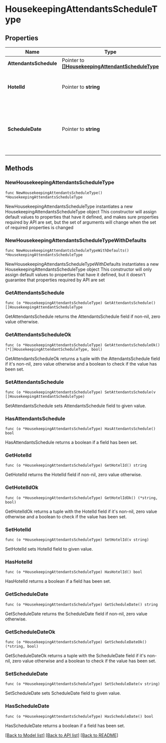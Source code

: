 # HousekeepingAttendantsScheduleType

## Properties

Name | Type | Description | Notes
------------ | ------------- | ------------- | -------------
**AttendantsSchedule** | Pointer to [**[]HousekeepingAttendantScheduleType**](HousekeepingAttendantScheduleType.md) |  | [optional] 
**HotelId** | Pointer to **string** | Property code the Housekeeping Attendant belongs to. | [optional] 
**ScheduleDate** | Pointer to **string** | Schedule date of attendants&#39; assignment. Used when attendants to scheduled are of the same date. | [optional] 

## Methods

### NewHousekeepingAttendantsScheduleType

`func NewHousekeepingAttendantsScheduleType() *HousekeepingAttendantsScheduleType`

NewHousekeepingAttendantsScheduleType instantiates a new HousekeepingAttendantsScheduleType object
This constructor will assign default values to properties that have it defined,
and makes sure properties required by API are set, but the set of arguments
will change when the set of required properties is changed

### NewHousekeepingAttendantsScheduleTypeWithDefaults

`func NewHousekeepingAttendantsScheduleTypeWithDefaults() *HousekeepingAttendantsScheduleType`

NewHousekeepingAttendantsScheduleTypeWithDefaults instantiates a new HousekeepingAttendantsScheduleType object
This constructor will only assign default values to properties that have it defined,
but it doesn't guarantee that properties required by API are set

### GetAttendantsSchedule

`func (o *HousekeepingAttendantsScheduleType) GetAttendantsSchedule() []HousekeepingAttendantScheduleType`

GetAttendantsSchedule returns the AttendantsSchedule field if non-nil, zero value otherwise.

### GetAttendantsScheduleOk

`func (o *HousekeepingAttendantsScheduleType) GetAttendantsScheduleOk() (*[]HousekeepingAttendantScheduleType, bool)`

GetAttendantsScheduleOk returns a tuple with the AttendantsSchedule field if it's non-nil, zero value otherwise
and a boolean to check if the value has been set.

### SetAttendantsSchedule

`func (o *HousekeepingAttendantsScheduleType) SetAttendantsSchedule(v []HousekeepingAttendantScheduleType)`

SetAttendantsSchedule sets AttendantsSchedule field to given value.

### HasAttendantsSchedule

`func (o *HousekeepingAttendantsScheduleType) HasAttendantsSchedule() bool`

HasAttendantsSchedule returns a boolean if a field has been set.

### GetHotelId

`func (o *HousekeepingAttendantsScheduleType) GetHotelId() string`

GetHotelId returns the HotelId field if non-nil, zero value otherwise.

### GetHotelIdOk

`func (o *HousekeepingAttendantsScheduleType) GetHotelIdOk() (*string, bool)`

GetHotelIdOk returns a tuple with the HotelId field if it's non-nil, zero value otherwise
and a boolean to check if the value has been set.

### SetHotelId

`func (o *HousekeepingAttendantsScheduleType) SetHotelId(v string)`

SetHotelId sets HotelId field to given value.

### HasHotelId

`func (o *HousekeepingAttendantsScheduleType) HasHotelId() bool`

HasHotelId returns a boolean if a field has been set.

### GetScheduleDate

`func (o *HousekeepingAttendantsScheduleType) GetScheduleDate() string`

GetScheduleDate returns the ScheduleDate field if non-nil, zero value otherwise.

### GetScheduleDateOk

`func (o *HousekeepingAttendantsScheduleType) GetScheduleDateOk() (*string, bool)`

GetScheduleDateOk returns a tuple with the ScheduleDate field if it's non-nil, zero value otherwise
and a boolean to check if the value has been set.

### SetScheduleDate

`func (o *HousekeepingAttendantsScheduleType) SetScheduleDate(v string)`

SetScheduleDate sets ScheduleDate field to given value.

### HasScheduleDate

`func (o *HousekeepingAttendantsScheduleType) HasScheduleDate() bool`

HasScheduleDate returns a boolean if a field has been set.


[[Back to Model list]](../README.md#documentation-for-models) [[Back to API list]](../README.md#documentation-for-api-endpoints) [[Back to README]](../README.md)



